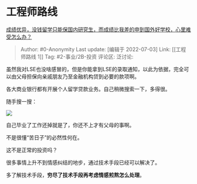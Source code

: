 # 工程师路线
[成绩优异，没钱留学只能保国内研究生，而成绩比我差的申到国外好学校，心里难受怎么办？](https://www.zhihu.com/question/27765604/answer/2556961227)

> Author: #0-Anonymity
> Last update: [编辑于 2022-07-03]
> Link: [[工程师路线 1]]
> Tag: #2-事业/2B-投资 
> 评论区:
> 泛讨论:

虽然我对LSE也没啥感冒的，但是你能拿到LSE的录取通知，以此为依据，完全可以由父母担保向亲戚朋友乃至金融机构贷到必要的款项啊。

各大商业银行都有开展个人留学贷款业务。自己稍微搜索一下，多得很。

随手搜一搜：

![](https://pic1.zhimg.com/50/v2-e35314054c82184fb717933c1108ad54_720w.jpg?source=1940ef5c)

自己毕业了工作还掉就是了，你还不上才有父母的事啊。

不是很懂“苦日子”的必然性何在。

这不是正常的投资吗？

很多事情上升不到情感纠结的地步，通过技术手段已经可以解决了。

多了解技术手段，**穷尽了技术手段再考虑情感煎熬怎么处理**。
